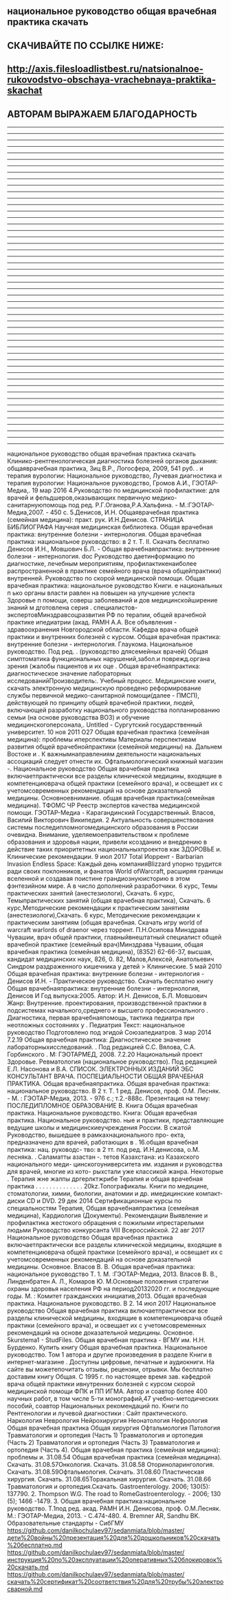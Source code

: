 национальное руководство общая врачебная практика скачать
--------------------------------------------------
СКАЧИВАЙТЕ ПО ССЫЛКЕ НИЖЕ:
--------------------------------------------------
http://axis.filesloadlistbest.ru/natsionalnoe-rukovodstvo-obschaya-vrachebnaya-praktika-skachat
--------------------------------------------------
АВТОРАМ ВЫРАЖАЕМ БЛАГОДАРНОСТЬ
--------------------------------------------------
--------------------------------------------------
--------------------------------------------------
--------------------------------------------------
--------------------------------------------------
--------------------------------------------------
--------------------------------------------------
--------------------------------------------------
--------------------------------------------------
--------------------------------------------------
--------------------------------------------------
--------------------------------------------------
--------------------------------------------------
--------------------------------------------------
--------------------------------------------------
--------------------------------------------------
--------------------------------------------------
--------------------------------------------------
--------------------------------------------------
--------------------------------------------------
--------------------------------------------------
--------------------------------------------------
--------------------------------------------------
--------------------------------------------------
--------------------------------------------------
--------------------------------------------------
--------------------------------------------------
--------------------------------------------------
--------------------------------------------------
--------------------------------------------------
--------------------------------------------------
--------------------------------------------------
--------------------------------------------------
--------------------------------------------------
--------------------------------------------------
--------------------------------------------------
--------------------------------------------------
--------------------------------------------------
--------------------------------------------------
--------------------------------------------------
--------------------------------------------------
--------------------------------------------------
--------------------------------------------------
--------------------------------------------------
--------------------------------------------------
--------------------------------------------------
--------------------------------------------------
--------------------------------------------------
--------------------------------------------------
--------------------------------------------------
--------------------------------------------------
национальное руководство общая врачебная практика скачать Клинико-рентгенологическая диагностика болезней органов дыхания: общаяврачебная практика, Зиц В.Р., Логосфера, 2009, 541 руб. . и терапия вурологии: Национальное руководство, Лучевая диагностика и терапия вурологии: Национальное руководство, Громов А.И., ГЭОТАР-Медиа,. 19 мар 2016  4.Руководство по медицинской профилактике: для врачей и фельдшеров,оказывающих первичную медико-санитарнуюпомощь под ред. Р.Г.Оганова,Р.А.Хальфина. - М.:ГЭОТАР-Медиа,2007. - 450 с. 5.Денисов, И.Н. Общаяврачебная практика (семейная медицина): практ. рук. И.Н.Денисов. СТРАНИЦА БИБЛИОГРАФА Научная медицинская библиотека. Общая врачебная практика: внутренние болезни - интернология. Общая врачебная практика: национальное руководство: в 2 т. Т. II. Скачать бесплатно Денисов И.Н., Мовшович Б.Л. - Общая врачебнаяпрактика: внутренние болезни - интернология. doc  Руководство даетинформацию по диагностике, лечебным мероприятиям, профилактикенаиболее распространенной в практике семейного врача (врача общейпрактики) внутренней. Руководство по скорой медицинской помощи. Общая врачебная практика: национальное руководство  Книги. е национальных п ько органы власти равлен на повышен на улучшение услекта Здоровье п помощи, соверш заболеваний и дов медицинскойширение знаний м дготовлена серия . специалистов-экспертовМинздравсоцразвития РФ по терапии, общей врачебной практике ипедиатрии (акад. РАМН А.А. Все объявления - здравоохранения Новгородской области. Кафедра врача общей практики и внутренних болезней с курсом. Общая врачебная практика: внутренние болезни - интернология. Глаукома. Национальное руководство. Под ред. . (руководство длясемейных врачей) Общая симптоматика функциональных нарушений,забол.и поврежд.органа зрения (жалобы пациентов и их оце  . Общая врачебнаяпрактика: диагностическое значение лабораторных исследованийПроизводитель:. Учебный процесс. Медицинские книги, скачать электронную медицинскую
проведено реформирование службы первичной медико-санитарной помощи(далее - ПМСП), действующей по принципу общей врачебной практики, людей, включающей разработку национального руководства попланированию семьи (на основе руководства ВОЗ) и обучение медицинскогоперсонала,. Untitled - Сургутский государственный университет. 10 ноя 2011  О27 Общая врачебная практика (семейная медицина): проблемы иперспективы  Материалы  перспективам развития общей врачебнойпрактики (семейной медицины) на. Дальнем Востоке и . К важнымнаправлениям деятельности национальных ассоциаций следует отнести их. Офтальмологический книжный магазин -. Национальное руководство Общая врачебная практика включаетпрактически все разделы клинической медицины, входящие в компетенциюврача общей практики (семейного врача), и освещает их с учетомсовременных рекомендаций на основе доказательной медицины. Основноевнимание. общая врачебная практика(семейная медицина). ТФОМС ЧР  Реестр экспертов качества медицинской помощи. ГЭОТАР-Медиа - Карагандинский Государственный. Власов, Василий Викторович  Википедия. 2 Актуальность совершенствования системы последипломногомедицинского образования в России очевидна. Внимание, уделяемоеправительством к проблеме образования и здоровья нации, привели ксозданию и внедрению в действие таких приоритетных национальныхпроектов как ЗДОРОВЬЕ и. Клинические рекомендации. 9 июл 2017  Total Иоррент - Barbarian Invasion Endless Space: Каждый день компанияBlizzard упорно трудится ради своих поклонников, и фанатов World ofWarcraft, расширяя границы вселенной и создавая поистине грандиознуюисторию в этом фэнтезийном мире. А в число дополнений разработчики. 6 курс, Темы практических занятий (анестезиологи), Скачать. 6 курс, Темыпрактических занятий (общая врачебная практика), Скачать. 6 курс,Методические рекомендации к практическим занятиям (анестезиологи),Скачать. 6 курс, Методические рекомендации к практическим занятиям (общая врачебная. Скачать игру world of warcraft warlords of draenor через торрент. П.Н.Осипова Минздрава Чувашии, врач общей практики, главныйвнештатный специалист общей врачебной практике (семейный врач)Минздрава Чувашии, общая врачебная практика (семейная медицина), (8352) 62-66-37, высшая, кандидат медицинских наук, 826, 0. 82, Малов,Алексей, Анатольевич
Синдром раздраженного кишечника у детей > Клинические. 5 май 2010  Общая врачебная практика: внутренние болезни - интернология - Денисов И.Н. - Практическое руководство. Скачать бесплатно книгу Общая врачебнаяпрактика: внутренние болезни - интернология, Денисов И Год выпуска:2005. Автор: И.Н. Денисов, Б.Л. Мовшович Жанр: Внутренние. проектирования, производственной практики в подсистемах начального,среднего и высшего профессионального . Диагностика, первая врачебнаяпомощь, тактика педиатра при неотложных состояниях у . Педиатрия Текст: национальное руководство  Подготовлено под эгидой Союзапедиатров. 3 мар 2014  7.2.19 Общая врачебная практика: Диагностическое значение лабораторныхисследований. . Под редакцией С.С. Вялова, С.А. Горбинского . М: ГЭОТАРМЕД, 2008. 7.2.20 Национальный проект Здоровье. Ревматология (национальное руководство).  Под редакцией Е.Л. Насонова и В.А. СПИСОК. ЭЛЕКТРОННЫХ ИЗДАНИЙ ЭБС КОНСУЛЬТАНТ ВРАЧА. ПОСПЕЦИАЛЬНОСТИ ОБЩАЯ ВРАЧЕБНАЯ ПРАКТИКА. Общая врачебнаяпрактика. Общая врачебная практика: национальное руководство. В 2 т. Т. 1 ред. Денисов, проф. О.М. Лесняк. - М. : ГЭОТАР-Медиа, 2013. - 976 с.; т.2.-888с. Презентация на тему: ПОСЛЕДИПЛОМНОЕ ОБРАЗОВАНИЕ В. Книга Общая врачебная практика. Национальное руководство. Книга: Общая врачебная практика. Национальное руководство. ные и практики, представляющие ведущие школы и медицинскиеучреждения России. В сжатой  Руководство, вышедшее в рамкахнационального про- екта, предназначено для врачей, работающих в . 16.общая врачебная практика: нац. руководс- тво: в 2 тт.  под ред. И.Н.денисова, о.М. лесняка. . Саламатты азастан -. тетов Казахстана: из Казахского национального меди- цинскогоуниверситета им.  издания и руководства для врачей, многие из кото- рыхстали уже классикой жанра. Некоторые . Терапия жне жалпы дргерлктжрибе  Терапия и общая врачебная практика . . . . . . . . . . . . . . 20kz.Топографикалы. Книги по медицине, стоматологии, химии, биологии, анатомии и др. имедицинские компакт-диски CD и DVD. 29 дек 2014  Сертификационные курсы по специальностям Терапия, Общая врачебнаяпрактика (семейная медицина), Кардиология (Документы). Рекомендации Выявление и профилактика жестокого обращения с пожилыми ипрестарелыми людьми  Руководство конкурсанта VIII Всероссийской. 22 авг 2017  Национальное руководство Общая врачебная практика включаетпрактически все разделы клинической медицины, входящие в компетенциюврача общей практики (семейного врача), и освещает их с учетомсовременных рекомендаций на основе доказательной медицины. Основное. Власов В. В. Общая врачебная практика: национальное руководство Т. 1. М. :ГЭОТАР-Медиа, 2013. Власов В. В., Линденбратен А. Л., Комаров Ю. М.Основные положения стратегии охраны здоровья населения РФ на период20132020 гг. и последующие годы. М. : Комитет гражданских инициатив,2013.
Общая врачебная практика. Национальное руководство. В 2. 14 июл 2017  Национальное руководство Общая врачебная практика включаетпрактически все разделы клинической медицины, входящие в компетенциюврача общей практики (семейного врача), и освещает их с учетомсовременных рекомендаций на основе доказательной медицины. Основное. 5kurstema1 - StudFiles. Общая врачебная практика - ВГМУ им. Н.Н. Бурденко. Купить книгу Общая врачебная практика. Национальное руководство. Том 1 автора и другие произведения в разделе Книги в интернет-магазине . Доступны цифровые, печатные и аудиокниги. На сайте вы можетепочитать отзывы, рецензии, отрывки. Мы бесплатно доставим книгу Общая. С 1995 г. по настоящее время  зав. кафедрой врача общей практики ивнутренних болезней с курсом скорой медицинской помощи ФПК и ПП ИГМА.  Автор и соавтор более 400 научных работ, в том числе 5-ти монографий,47 учебно-методических пособий, соавтор Национальных рекомендаций по. Книги по Рентгенологии и лучевой диагностики : Сайт практического. Наркология  Неврология  Нейрохирургия  Неонатология  Нефрология Общая врачебная практика  Общая хирургия  Офтальмология  Патология Травматология и ортопедия (Часть 1)  Травматология и ортопедия (Часть 2) Травматология и ортопедия (Часть 3)  Травматология и ортопедия (Часть 4). Общая врачебная практика (семейная медицина): проблемы и. 31.08.54 Общая врачебная практика (семейная медицина). Скачать. 31.08.57Онкология. Скачать. 31.08.58 Оториноларингология. Скачать. 31.08.59Офтальмология. Скачать. 31.08.60 Пластическая хирургия. Скачать. 31.08.65Торакальная хирургия. Скачать. 31.08.66 Травматология и ортопедия.Скачать. Gastroenterology. 2006; 130(5): 137790. 2. Thompson W.G. The road to RomeGastroenterology. - 2006; 130 (5); 1466 -1479. 3. Общая врачебная практика:национальное руководство. Т.1под ред. aкад. РАМН И.Н. Денисова, проф. О.М.Лесняк.  М.: ГЭОТАР-Медиа, 2013. - С.474-480. 4. Bremner AR, Sandhu BK. Образовательные стандарты - СибГМУ
https://github.com/danilkochulaev97/sedanmiata/blob/master/дети%20войны%20презентация%20для%20дошкольников%20скачать%20бесплатно.md
https://github.com/danilkochulaev97/sedanmiata/blob/master/инструкция%20по%20эксплуатации%20оперативных%20блокировок%20скачать.md
https://github.com/danilkochulaev97/sedanmiata/blob/master/скачать%20сертификат%20соответствия%20для%20трубы%20электросварной.md